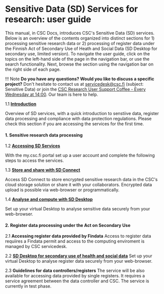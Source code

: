# Sensitive Data (SD) Services for research: user guide

This manual, in CSC Docs, introduces CSC's Sensitive Data (SD) services. Below is an overview of the contents organized into distinct sections for 1)
processing sensitive research data or 2) processing of register data under the Finnish Act of Secondary Use of Heath and Social Data (SD Desktop for secondary use, limited version). 
To navigate the user guide, click on the topics on the left-hand side of the page in the navigation bar, or use the search functionality. Next, browse the  section using the navigation bar on the right side of each page.

!!! Note
    **Do you have any questions? Would you like to discuss a specific project?** Don't hesitate to contact us at servicedesk@csc.fi (subject: Sensitive Data) or join the [CSC Research User Support Coffee - Every Wednesday at 14:00](https://ssl.eventilla.com/usersupportcoffee). Our team is here to help.



1.1 **[Introduction](./intro.md)** 

Overview of SD services, with a quick introduction to senstiive data, register data processing and compliance with data protection regulations.
Please check this section if you are accessing the services for the first time.



#### 1. Sensitive research data processing


1.2  **[Accessing SD Services](./sd-access.md)** 

With the my.csc.fi portal set up a user account and complete the following steps to access the services. 


1.3 **[Store and share with SD Connect](./sd_connect.md)** 

Access SD Connect to store encrypted sensitive research data in the CSC's cloud storage solution or share it with your collaborators. Encrypted data upload is possible via web-browser or programmatically.

1.4 **[Analyse and compute with SD Desktop](./sd_desktop.md)** 

Set up your virtual Desktop to analyse sensitive data securely from your web-browser. 



#### 2. Register data processing under the Act on Secondary Use

2.1  **Accessing register data provided by Findata**
Access to register data requiires a Findata permit and access to the computing enviroment is managed by CSC servicedesk. 

2.2 **[SD Desktop for secondary use of health and social data](./sd-desktop-audited.md)**
Set up your virtual Desktop to analyse register  data securely from your web-browser. 

2.3 **Guidelines for data controllers/registers**
The service will be also available for accessing data provided by single registers. It requires a service agreement between the data controller and CSC. The service is currently in test phase. 













